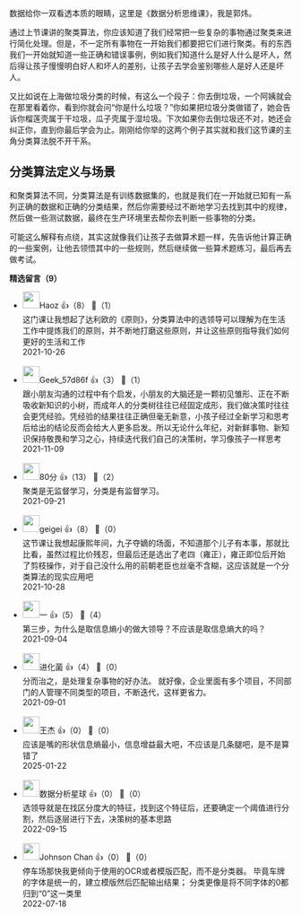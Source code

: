 数据给你一双看透本质的眼睛，这里是《数据分析思维课》，我是郭炜。

通过上节课讲的聚类算法，你应该知道了我们经常把一些复杂的事物通过聚类来进行简化处理。但是，不一定所有事物在一开始我们都要把它们进行聚类。有的东西我们一开始就知道一些正确和错误事例，例如我们知道什么是好人什么是坏人，然后得让孩子慢慢明白好人和坏人的差别，让孩子去学会鉴别哪些人是好人还是坏人。

又比如说在上海做垃圾分类的时候，有这么一个段子：你去倒垃圾，一个阿姨就会在那里看着你，看到你就会问“你是什么垃圾？”你如果把垃圾分类做错了，她会告诉你榴莲壳属于干垃圾，瓜子壳属于湿垃圾。下次如果你去倒垃圾还不对，她还会纠正你，直到你最后学会为止。刚刚给你举的这两个例子其实就和我们这节课的主角分类算法脱不开干系。

## 分类算法定义与场景

和聚类算法不同，分类算法是有训练数据集的，也就是我们在一开始就已知有一系列正确的数据和正确的分类结果，然后你需要经过不断地学习去找到其中的规律，然后做一些测试数据，最终在生产环境里去帮你去判断一些事物的分类。

可能这么解释有点绕，其实这就像我们让孩子去做算术题一样，先告诉他计算正确的一些案例，让他去领悟其中的一些规则，然后继续做一些算术题练习，最后再去做考试。
<div><strong>精选留言（9）</strong></div><ul>
<li><img src="https://static001.geekbang.org/account/avatar/00/0f/9a/c9/08852337.jpg" width="30px"><span>Haoz</span> 👍（8） 💬（1）<div>这门课让我想起了达利欧的《原则》，分类算法中的选领导可以理解为在生活工作中提炼我们的原则，并不断地打磨这些原则，并让这些原则指导我们如何更好的生活和工作</div>2021-10-26</li><br/><li><img src="" width="30px"><span>Geek_57d86f</span> 👍（3） 💬（1）<div>跟小朋友沟通的过程中有个启发，小朋友的大脑还是一颗初见雏形、正在不断吸收新知识的小树，而成年人的分类树往往已经固定成形，我们做决策时往往会更凭经验。凭经验的结果往往正确但毫无新意，小孩子经过全新学习和思考后给出的结论反而会给大人更多启发。所以无论什么年纪，对新鲜事物、新知识保持敬畏和学习之心，持续迭代我们自己的决策树，学习像孩子一样思考</div>2021-11-09</li><br/><li><img src="https://static001.geekbang.org/account/avatar/00/19/69/18/74c57d42.jpg" width="30px"><span>80分</span> 👍（13） 💬（2）<div>聚类是无监督学习，分类是有监督学习。</div>2021-09-21</li><br/><li><img src="https://static001.geekbang.org/account/avatar/00/2a/dd/07/2a969ace.jpg" width="30px"><span>geigei</span> 👍（8） 💬（0）<div>这节课让我想起康熙年间，九子夺嫡的场面，不知道那个儿子有本事，那就比比看，虽然过程比价残忍，但最后还是选出了老四（雍正），雍正即位后开始了剪枝操作，对于自己没什么用的前朝老臣也丝毫不含糊，这应该就是一个分类算法的现实应用吧 </div>2021-10-28</li><br/><li><img src="https://static001.geekbang.org/account/avatar/00/29/f1/05/d16709f0.jpg" width="30px"><span>一</span> 👍（5） 💬（4）<div>第三步，为什么是取信息熵小的做大领导？不应该是取信息熵大的吗？</div>2021-09-04</li><br/><li><img src="https://static001.geekbang.org/account/avatar/00/13/7b/bd/ccb37425.jpg" width="30px"><span>进化菌</span> 👍（4） 💬（0）<div>分而治之，是处理复杂事物的好办法。
就好像，企业里面有多个项目，不同部门的人管理不同类型的项目，不断迭代，这样更省力。</div>2021-09-01</li><br/><li><img src="https://thirdwx.qlogo.cn/mmopen/vi_32/nE4GrbxL2qgzU4VMBKnqsOuib1cDybibbCiaiaToV2cUUzg6tYPORzr0ibcmsMUtERMc94iajO7egicUvdyB1DN6rjrDw/132" width="30px"><span>王杰</span> 👍（0） 💬（0）<div>应该是嘴的形状信息熵最小，信息增益最大吧，不应该是几条腿吧，是不是算错了</div>2025-01-22</li><br/><li><img src="https://thirdwx.qlogo.cn/mmopen/vi_32/DYAIOgq83ereJyiaSxL3tT0Hj33IGGibN0FoctRayEELYhMlqhGQ4jx8HLdfDyuEud4VYXQyv7MHHloLx4zZUC4Q/132" width="30px"><span>数据分析星球</span> 👍（0） 💬（0）<div>选领导就是在找区分度大的特征，找到这个特征后，还要确定一个阈值进行分割，然后逐层进行下去，决策树的基本思路</div>2022-09-15</li><br/><li><img src="" width="30px"><span>Johnson Chan</span> 👍（0） 💬（0）<div>停车场那快我更倾向于使用的OCR或者模版匹配，而不是分类器。
毕竟车牌的字体是统一的，建立模版然后匹配输出结果；
分类更像是将不同字体的0都归到“0”这一类里</div>2022-07-18</li><br/>
</ul>